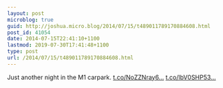 ```yaml
---
layout: post
microblog: true
guid: http://joshua.micro.blog/2014/07/15/t489011789170884608.html
post_id: 41054
date: 2014-07-15T22:41:10+1100
lastmod: 2019-07-30T17:41:48+1100
type: post
url: /2014/07/15/t489011789170884608.html
---
```

Just another night in the M1 carpark. [t.co/NoZZNray6...](http://t.co/NoZZNray62) [t.co/lbV0SHP53...](http://t.co/lbV0SHP53c)
